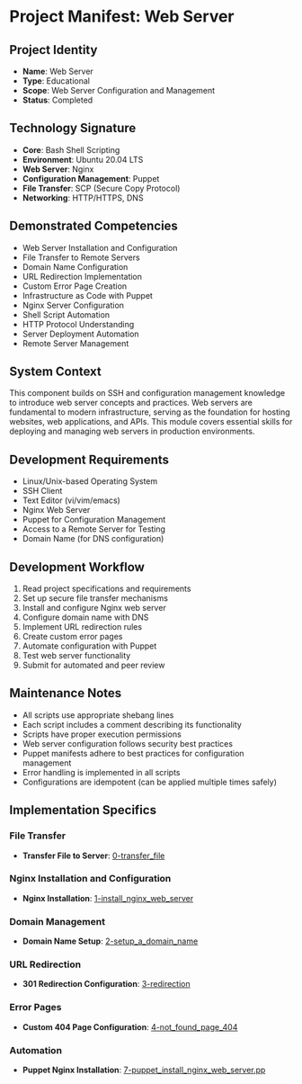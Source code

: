 # Project Manifest: Web Server

## Project Identity
- **Name**: Web Server
- **Type**: Educational
- **Scope**: Web Server Configuration and Management
- **Status**: Completed

## Technology Signature
- **Core**: Bash Shell Scripting
- **Environment**: Ubuntu 20.04 LTS
- **Web Server**: Nginx
- **Configuration Management**: Puppet
- **File Transfer**: SCP (Secure Copy Protocol)
- **Networking**: HTTP/HTTPS, DNS

## Demonstrated Competencies
- Web Server Installation and Configuration
- File Transfer to Remote Servers
- Domain Name Configuration
- URL Redirection Implementation
- Custom Error Page Creation
- Infrastructure as Code with Puppet
- Nginx Server Configuration
- Shell Script Automation
- HTTP Protocol Understanding
- Server Deployment Automation
- Remote Server Management

## System Context
This component builds on SSH and configuration management knowledge to introduce web server concepts and practices. Web servers are fundamental to modern infrastructure, serving as the foundation for hosting websites, web applications, and APIs. This module covers essential skills for deploying and managing web servers in production environments.

## Development Requirements
- Linux/Unix-based Operating System
- SSH Client
- Text Editor (vi/vim/emacs)
- Nginx Web Server
- Puppet for Configuration Management
- Access to a Remote Server for Testing
- Domain Name (for DNS configuration)

## Development Workflow
1. Read project specifications and requirements
2. Set up secure file transfer mechanisms
3. Install and configure Nginx web server
4. Configure domain name with DNS
5. Implement URL redirection rules
6. Create custom error pages
7. Automate configuration with Puppet
8. Test web server functionality
9. Submit for automated and peer review

## Maintenance Notes
- All scripts use appropriate shebang lines
- Each script includes a comment describing its functionality
- Scripts have proper execution permissions
- Web server configuration follows security best practices
- Puppet manifests adhere to best practices for configuration management
- Error handling is implemented in all scripts
- Configurations are idempotent (can be applied multiple times safely)

## Implementation Specifics

### File Transfer
- **Transfer File to Server**: [0-transfer_file](./0-transfer_file)

### Nginx Installation and Configuration
- **Nginx Installation**: [1-install_nginx_web_server](./1-install_nginx_web_server)

### Domain Management
- **Domain Name Setup**: [2-setup_a_domain_name](./2-setup_a_domain_name)

### URL Redirection
- **301 Redirection Configuration**: [3-redirection](./3-redirection)

### Error Pages
- **Custom 404 Page Configuration**: [4-not_found_page_404](./4-not_found_page_404)

### Automation
- **Puppet Nginx Installation**: [7-puppet_install_nginx_web_server.pp](./7-puppet_install_nginx_web_server.pp)